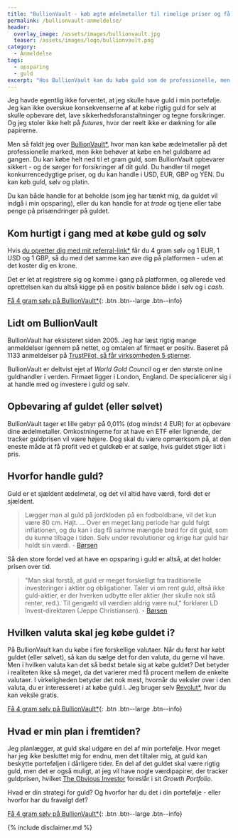```yaml
---
title: "BullionVault - køb ægte ædelmetaller til rimelige priser og få dem opbevaret sikkert"
permalink: /bullionvault-anmeldelse/
header:
  overlay_image: /assets/images/bullionvault.jpg
  teaser: /assets/images/logo/bullionvault.png
category:
  - Anmeldelse
tags:
  - opsparing
  - guld
excerpt: "Hos BullionVault kan du købe guld som de professionelle, men helt ned til 1 gram ad gangen - og få guldet opbevaret til rimelige priser"
---
```


Jeg havde egentlig ikke forventet, at jeg skulle have guld i min portefølje. Jeg kan ikke overskue konsekvenserne af at købe rigtig guld for selv at skulle opbevare det, lave sikkerhedsforanstaltninger og tegne forsikringer. Og jeg stoler ikke helt på _futures_, hvor der reelt ikke er dækning for alle papirerne.

Men så faldt jeg over [BullionVault*](/go/bullionvault/), hvor man kan købe ædelmetaller på det professionelle marked, men ikke behøver at købe en hel guldbarre ad gangen. Du kan købe helt ned til et gram guld, som BullionVault opbevarer sikkert - og de sørger for forsikringer af dit guld. Du handler til meget konkurrencedygtige priser, og du kan handle i USD, EUR, GBP og YEN. Du kan køb guld, sølv og platin. 

Du kan både handle for at beholde (som jeg har tænkt mig, da guldet vil indgå i min opsparing), eller du kan handle for at _trade_ og tjene eller tabe penge på prisændringer på guldet.

## Kom hurtigt i gang med at købe guld og sølv

Hvis [du opretter dig med mit referral-link*](/go/bullionvault/) får du 4 gram sølv og 1 EUR, 1 USD og 1 GBP, så du med det samme kan øve dig på platformen - uden at det koster dig en krone.

Det er let at registrere sig og komme i gang på platformen, og allerede ved oprettelsen kan du altså kigge på en positiv balance både i sølv og i _cash_.

[Få 4 gram sølv på BullionVault*](/go/bullionvault/){: .btn .btn--large .btn--info}

## Lidt om BullionVault

BullionVault har eksisteret siden 2005. Jeg har læst rigtig mange anmeldelser igennem på nettet, og omtalen af firmaet er positiv. Baseret på 1133 anmeldelser på [TrustPilot, så får virksomheden 5 stjerner](https://dk.trustpilot.com/review/www.bullionvault.com).

BullionVault er deltvist ejet af _World Gold Council_ og er den største online guldhandler i verden. Firmaet ligger i London, England. De specialicerer sig i at handle med og investere i guld og sølv.

## Opbevaring af guldet (eller sølvet)

BullionVault tager et lille gebyr på 0,01% (dog mindst 4 EUR) for at opbevare dine ædelmetaller. Omkostningerne for at have en ETF eller lignende, der tracker guldprisen vil være højere. Dog skal du være opmærksom på, at den eneste måde at få profit ved et guldkøb er at sælge, hvis guldet stiger lidt i pris.

## Hvorfor handle guld?

Guld er et sjældent ædelmetal, og det vil altid have værdi, fordi det er sjældent.

> Lægger man al guld på jordkloden på en fodboldbane, vil det kun være 80 cm. Højt. 
> ...
> Over en meget lang periode har guld fulgt inflationen, og du kan i dag få samme mængde brød for dit guld, som du kunne tilbage i tiden. Selv under revolutioner og krige har guld har holdt sin værdi.
> \- [Børsen](https://penge.borsen.dk/artikel/1/192032/det_vidste_du_ikke_om_guld.html)

Så den store fordel ved at have en opsparing i guld er altså, at det holder prisen over tid.
 
> "Man skal forstå, at guld er meget forskelligt fra traditionelle investeringer i aktier og obligationer. Taler vi om rent guld, altså ikke guld-aktier, er der hverken udbytte eller aktier (her skulle nok stå renter, red.). Til gengæld vil værdien aldrig være nul," forklarer LD Invest-direktøren (Jeppe Christiansen).
> \- [Børsen](https://penge.borsen.dk/artikel/1/192031/guld_-_en_investering_som_ingen_anden.html)

## Hvilken valuta skal jeg købe guldet i?

På BullionVault kan du købe i fire forskellige valutaer. Når du først har købt guldet (eller sølvet), så kan du sælge det for den valuta, du gerne vil have. Men i hvilken valuta kan det så bedst betale sig at købe guldet? Det betyder i realiteten ikke så meget, da det varierer med få procent mellem de enkelte valutaer. I virkeligheden betyder det nok mest, hvornår du veksler over i den valuta, du er interesseret i at købe guld i. Jeg bruger selv [Revolut*](/go/revolut/), hvor du kan veksle gratis.

[Få 4 gram sølv på BullionVault*](/go/bullionvault/){: .btn .btn--large .btn--info}

## Hvad er min plan i fremtiden?

Jeg planlægger, at guld skal udgøre en del af min portefølje. Hvor meget har jeg ikke besluttet mig for endnu, men det tiltaler mig, at guld kan beskytte porteføljen i dårligere tider. En del af det guldet skal være rigtig guld, men det er også muligt, at jeg vil have nogle værdipapirer, der tracker guldprisen, hvilket [The Obvious Investor](https://obviousinvestor.com) foreslår i sit _Growth Portfolio_.

Hvad er din strategi for guld? Og hvorfor har du det i din portefølje - eller hvorfor har du fravalgt det?

[Få 4 gram sølv på BullionVault*](/go/bullionvault/){: .btn .btn--large .btn--info}

{% include disclaimer.md %}
